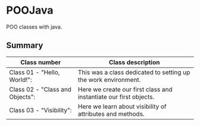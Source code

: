 # POOJava
 POO classes with java.
 
 ## Summary
 Class number | Class description
 ---|---
  Class 01 - "Hello, World!": | This was a class dedicated to setting up the work environment.
  Class 02 - "Class and Objects": | Here we create our first class and instantiate our first objects.
  Class 03 - "Visibility": | Here we learn about visibility of attributes and methods.


 
